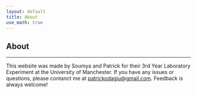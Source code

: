 ```yaml
---
layout: default
title: About
use_math: true
---
```


## About
---

This website was made by Soumya and Patrick for their 3rd Year Laboratory Experiment at the University of Manchester. If you have any issues or questions, please contanct me at patrickodagiu@gmail.com. Feedback is always welcome!